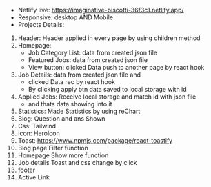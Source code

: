 * Netlify live: https://imaginative-biscotti-36f3c1.netlify.app/
* Responsive: desktop AND Mobile
* Projects Details:
1. Header: Header applied in every page by using children method
2. Homepage:
   * Job Category List: data from created json file
   * Featured Jobs: data from created json file
   * View button: clicked Data push to another page by react hook
3. Job Details: data from created json file and
    * clicked Data rec by react hook
    * By clicking apply btn data saved to local storage with id
4. Applied Jobs: Receive local storage and match id with json file
    * and thats data showing into it
5. Statistics: Made Statistics by using reChart
6. Blog: Question and ans Shown 
7. Css: Tailwind
8. icon: HeroIcon
9. Toast: https://www.npmjs.com/package/react-toastify
10. Blog page Filter function
11. Homepage Show more function
12. Job details Toast and css change by click
13. footer
14. Active Link
